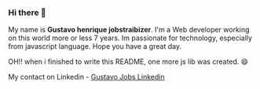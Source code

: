 ### Hi there 👋

My name is **Gustavo henrique jobstraibizer**. I'm a Web developer working on this world more or less 7 years. Im passionate for technology, especially from javascript language. Hope you have a great day.

OH!! when i finished to write this README, one more js lib was created. :smile:

My contact on Linkedin - [Gustavo Jobs Linkedin](https://www.linkedin.com/in/ghjobstraibizer)
